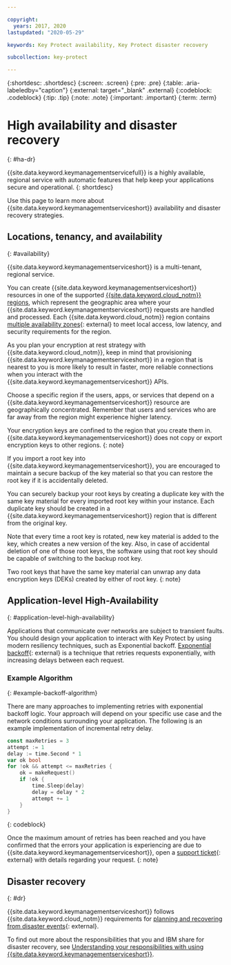 ```yaml
---

copyright:
  years: 2017, 2020
lastupdated: "2020-05-29"

keywords: Key Protect availability, Key Protect disaster recovery

subcollection: key-protect

---
```


{:shortdesc: .shortdesc}
{:screen: .screen}
{:pre: .pre}
{:table: .aria-labeledby="caption"}
{:external: target="_blank" .external}
{:codeblock: .codeblock}
{:tip: .tip}
{:note: .note}
{:important: .important}
{:term: .term}

# High availability and disaster recovery
{: #ha-dr}

{{site.data.keyword.keymanagementservicefull}} is a highly available, regional
service with automatic features that help keep your applications secure and
operational.
{: shortdesc}

Use this page to learn more about
{{site.data.keyword.keymanagementserviceshort}}
availability and disaster recovery strategies.

## Locations, tenancy, and availability
{: #availability}

{{site.data.keyword.keymanagementserviceshort}} is a multi-tenant, regional
service.

You can create {{site.data.keyword.keymanagementserviceshort}} resources in one
of the supported
[{{site.data.keyword.cloud_notm}} regions](/docs/key-protect?topic=key-protect-regions),
which represent the geographic area where your
{{site.data.keyword.keymanagementserviceshort}} requests are handled and
processed. Each {{site.data.keyword.cloud_notm}} region contains
[multiple availability zones](https://www.ibm.com/blogs/bluemix/2018/06/expansion-availability-zones-global-regions/){: external}
to meet local access, low latency, and security requirements for the region.

As you plan your encryption at rest strategy with
{{site.data.keyword.cloud_notm}}, keep in mind that provisioning
{{site.data.keyword.keymanagementserviceshort}} in a region that is nearest to
you is more likely to result in faster, more reliable connections when you
interact with the {{site.data.keyword.keymanagementserviceshort}} APIs.

Choose a specific region if the users, apps, or services that depend on a
{{site.data.keyword.keymanagementserviceshort}} resource are geographically
concentrated. Remember that users and services who are far away from the region
might experience higher latency.

Your encryption keys are confined to the region that you create them in.
{{site.data.keyword.keymanagementserviceshort}} does not copy or export
encryption keys to other regions.
{: note}

If you import a root key into {{site.data.keyword.keymanagementserviceshort}},
you are encouraged to maintain a secure backup of the key material so that you
can restore the root key if it is accidentally deleted.

You can securely backup your root keys by creating a duplicate key with the same
key material for every imported root key within your instance. Each duplicate
key should be created in a {{site.data.keyword.keymanagementserviceshort}}
region that is different from the original key.

Note that every time a root key is rotated, new key material is added to the
key, which creates a new version of the key. Also, in case of accidental
deletion of one of those root keys, the software using that root key should be
capable of switching to the backup root key.

Two root keys that have the same key material can unwrap any data encryption
keys (DEKs) created by either of root key.
{: note}

## Application-level High-Availability
{: #application-level-high-availability}

Applications that communicate over networks are subject to transient faults. You
should design your application to interact with Key Protect by using modern
resiliency techniques, such as Exponential backoff.
[Exponential backoff](https://en.wikipedia.org/wiki/Exponential_backoff){: external}
is a technique that retries requests exponentially, with increasing delays
between each request.

### Example Algorithm
{: #example-backoff-algorithm}

There are many approaches to implementing retries with exponential backoff
logic. Your approach will depend on your specific use case and the network
conditions surrounding your application. The following is an example
implementation of incremental retry delay.

```go
const maxRetries = 3
attempt := 1
delay := time.Second * 1
var ok bool
for !ok && attempt <= maxRetries {
    ok = makeRequest()
    if !ok {
        time.Sleep(delay)
        delay = delay * 2
        attempt += 1
    }
}
```
{: codeblock}

Once the maximum amount of retries has been reached and you have confirmed that
the errors your application is experiencing are due to
{{site.data.keyword.keymanagementserviceshort}}, open a
[support ticket](https://github.ibm.com/kms/customer-issues){: external}
with details regarding your request.
{: note}

## Disaster recovery
{: #dr}

{{site.data.keyword.keymanagementserviceshort}} follows
{{site.data.keyword.cloud_notm}} requirements for
[planning and recovering from disaster events](/docs/overview?topic=overview-zero-downtime#disaster-recovery){: external}.

To find out more about the responsibilities that you and IBM share for disaster
recovery, see
[Understanding your responsibilities with using {{site.data.keyword.keymanagementserviceshort}}](/docs/key-protect?topic=key-protect-shared-responsibilities#disaster-recovery).
